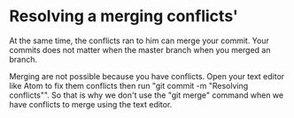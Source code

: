 # Resolving a merging conflicts'
At the same time, the conflicts ran to him can merge your commit. Your commits does not matter when the master branch when you merged an branch.

Merging are not possible because you have conflicts. Open your text editor like Atom to fix them conflicts then run "git commit -m "Resolving conflicts"". So that is why we don't use the "git merge" command when we have conflicts to merge using the text editor.
